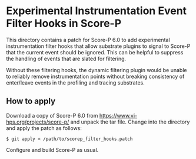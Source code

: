 # Experimental Instrumentation Event Filter Hooks in Score-P 

This directory contains a patch for Score-P 6.0 to add experimental instrumentation filter hooks that allow substrate plugins to signal to Score-P that the current event should be ignored.
This can be helpful to suppress the handling of events that are slated for filtering.

Without these filtering hooks, the dynamic filtering plugin would be unable to reliably remove instrumentation points without breaking consistency of enter/leave events in the profiling and tracing substrates.

## How to apply
Download a copy of Score-P 6.0 from https://www.vi-hps.org/projects/score-p/ and unpack the tar file.
Change into the directory and apply the patch as follows:

```
$ git apply < /path/to/scorep_filter_hooks.patch
```

Configure and build Score-P as usual.

